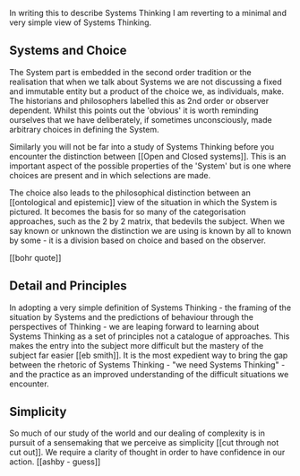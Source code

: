 In writing this to describe Systems Thinking I am reverting to a minimal and very simple view of Systems Thinking.

## Systems and Choice

The System part is embedded in the second order tradition or the realisation that when we talk about Systems we are not discussing a fixed and immutable entity but a product of the choice we, as individuals, make. The historians and philosophers labelled this as 2nd order or observer dependent. Whilst this points out the 'obvious' it is worth reminding ourselves that we have deliberately, if sometimes unconsciously, made arbitrary choices in defining the System.

Similarly you will not be far into a study of Systems Thinking before you encounter the distinction between [[Open and Closed systems]]. This is an important aspect of the possible properties of the 'System' but is one where choices are present and in which selections are made.

The choice also leads to the philosophical distinction between an [[ontological and epistemic]] view of the situation in which the System is pictured. It becomes the basis for so many of the categorisation approaches, such as the 2 by 2 matrix, that bedevils the subject. When we say known or unknown the distinction we are using is known by all to known by some - it is a division based on choice and based on the observer.

[[bohr quote]]

## Detail and Principles

In adopting a very simple definition of Systems Thinking - the framing of the situation by Systems and the predictions of behaviour through the perspectives of Thinking - we are leaping forward to learning about Systems Thinking as a set of principles not a catalogue of approaches. This makes the entry into the subject more difficult but the mastery of the subject far easier [[eb smith]]. It is the most expedient way to bring the gap between the rhetoric of Systems Thinking - "we need Systems Thinking" - and the practice as an improved understanding of the difficult situations we encounter.

## Simplicity

So much of our study of the world and our dealing of complexity is in pursuit of a sensemaking that we perceive as simplicity [[cut through not cut out]]. We require a clarity of thought in order to have confidence in our action.
[[ashby - guess]]

